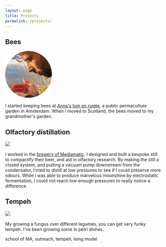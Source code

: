 ```yaml
---
layout: page
title: Projects
permalink: /projects/
---
```


<h2 class="main-col66"> Bees </h2>
<section class="main-col33 bottom-1">
		<img src="/assets/bees.png" width="150">
</section>
<p class="main-col66 bottom-1">I started keeping bees at <a href="http://annastuinenruigte.nl/en/welcome/" target="_blank">Anna's tuin en ruigte</a>, a public permaculture garden in Amsterdam. When I moved to Scotland, the bees moved to my grandmother's garden. </p>

<h2 class="main-col66"> Olfactory distillation </h2>
<section class="main-col33 bottom-1">
		<img src="/assets/distill.png" width="150">
</section>
<p class="main-col66 bottom-1">I worked in the <a href="https://www.mediamatic.net/en/page/284175/distillation-101" target="_blank">brewery of Mediamatic</a>. I designed and built a bespoke still to compactify their beer, and aid in olfactory research. By making the still a closed system, and putting a vacuum pump downstream from the condensator, I tried to distill at low pressures to see if I could preserve more odours. While I was able to produce marvelous moonshine by electrostatic fermentation, I could not reach low enough pressures to really notice a difference.</p>

<h2 class="main-col66"> Tempeh </h2>
<section class="main-col33 bottom-1">
		<img src="/assets/tempeh.png" width="150">
</section>
<p class="main-col66 bottom-1">My growing a fungus over different legumes, you can get very funky tempeh. I've been growing some in petri dishes.</p>



<p class="main-col66">school of MA, outreach, tempeh, Ising model</p>